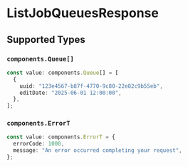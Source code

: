 # ListJobQueuesResponse


## Supported Types

### `components.Queue[]`

```typescript
const value: components.Queue[] = [
  {
    uuid: "123e4567-b87f-4770-9c80-22e82c9b55eb",
    editDate: "2025-06-01 12:00:00",
  },
];
```

### `components.ErrorT`

```typescript
const value: components.ErrorT = {
  errorCode: 1000,
  message: "An error occurred completing your request",
};
```

